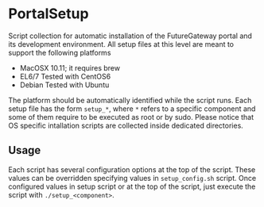 # PortalSetup
Script collection for automatic installation of the FutureGateway portal and its development environment.
All setup files at this level are meant to support the following platforms

* MacOSX 10.11; it requires brew
* EL6/7 Tested with CentOS6
* Debian Tested with Ubuntu

The platform should be automatically identified while the script runs.
Each setup file has the form `setup_*`, where `*` refers to a specific component and some of them require to be executed as root or by sudo. 
Please notice that OS specific intallation scripts are collected inside dedicated directories.

## Usage
Each script has several configuration options at the top of the script. These values can be overridden specifying values in `setup_config.sh` script.
Once configured values in setup script or at the top of the script, just execute the script with `./setup_<component>`.
